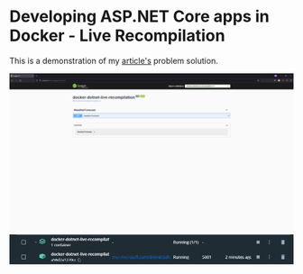# Developing ASP.NET Core apps in Docker - Live Recompilation 
This is a demonstration of my [article's](https://tymisko.hashnode.dev/developing-aspnet-core-apps-in-docker-live-recompilation) problem solution.

![Web browser screenshot of working swagger](./GitHub/swagger.png)
![Screenshot of docker desktop showing working container](./GitHub/docker_desktop.png)
